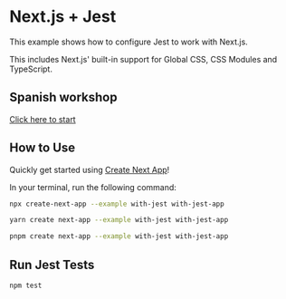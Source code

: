 # Next.js + Jest

This example shows how to configure Jest to work with Next.js.

This includes Next.js' built-in support for Global CSS, CSS Modules and TypeScript.

## Spanish workshop

[Click here to start](../workshop/task1/workshop/task1.md)

## How to Use

Quickly get started using [Create Next App](https://github.com/vercel/next.js/tree/canary/packages/create-next-app#readme)!

In your terminal, run the following command:

```bash
npx create-next-app --example with-jest with-jest-app
```

```bash
yarn create next-app --example with-jest with-jest-app
```

```bash
pnpm create next-app --example with-jest with-jest-app
```

## Run Jest Tests

```bash
npm test
```
